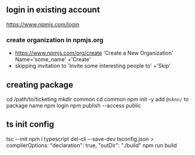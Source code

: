 ## login in existing account
https://www.npmjs.com/login

### create organization in npmjs.org
* https://www.npmjs.com/org/create
'Create a New Organization'
Name='some_name'
+'Create'
* skipping invitation to
'Invite some interesting people to'
+'Skip'

## creating package
cd /path/to/ticketing
mkdir common
cd common
npm init -y
add `@sknn/` to package name
npm login
npm publish --access public

## ts init config
tsc --init
npm i typescript del-cli --save-dev
tsconfig.json > compilerOptions: "declaration": true, "outDir": "./build"
npm run build

